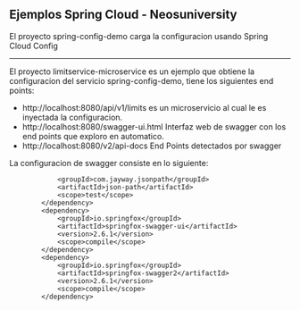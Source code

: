 ##   **Ejemplos Spring Cloud - Neosuniversity**

El proyecto spring-config-demo carga la configuracion usando Spring Cloud Config 

------------


El proyecto limitservice-microservice es un ejemplo que obtiene la configuracion del servicio spring-config-demo, tiene los siguientes end points:


- http://localhost:8080/api/v1/limits es un microservicio al cual le es inyectada la configuracion.
- http://localhost:8080/swagger-ui.html Interfaz web de swagger con los end points que exploro en automatico.
- http://localhost:8080/v2/api-docs End Points detectados por swagger


La configuracion de swagger consiste en lo siguiente:

```<dependency>
            <groupId>com.jayway.jsonpath</groupId>
            <artifactId>json-path</artifactId>
            <scope>test</scope>
        </dependency>
        <dependency>
            <groupId>io.springfox</groupId>
            <artifactId>springfox-swagger-ui</artifactId>
            <version>2.6.1</version>
            <scope>compile</scope>
        </dependency>
        <dependency>
            <groupId>io.springfox</groupId>
            <artifactId>springfox-swagger2</artifactId>
            <version>2.6.1</version>
            <scope>compile</scope>
        </dependency>
```

